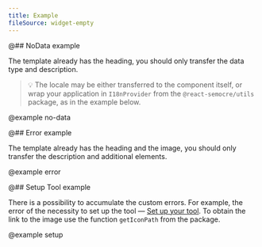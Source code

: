 ```yaml
---
title: Example
fileSource: widget-empty
---
```


@## NoData example

The template already has the heading, you should only transfer the data type and description.

> 💡 The locale may be either transferred to the component itself, or wrap your application in `I18nProvider` from the `@react-semocre/utils` package, as in the example below.

@example no-data

@## Error example

The template already has the heading and the image, you should only transfer the description and additional elements.

@example error

@## Setup Tool example

There is a possibility to accumulate the custom errors. For example, the error of the necessity to set up the tool — [Set up your tool](/components/widget-empty/#a48572). To obtain the link to the image use the function `getIconPath` from the package.

@example setup

